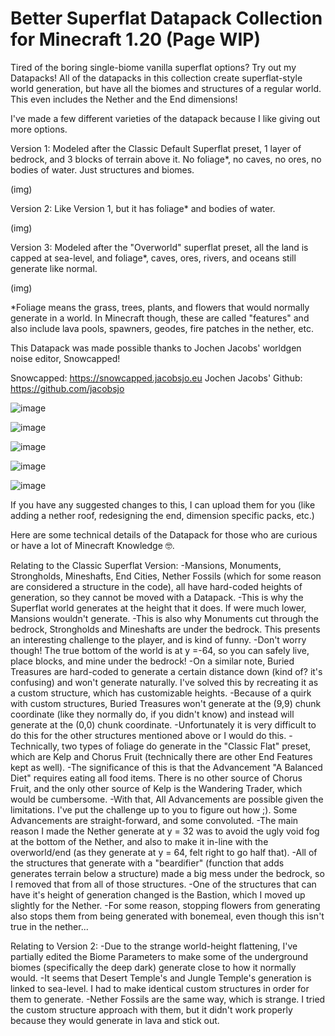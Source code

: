 # Better Superflat Datapack Collection for Minecraft 1.20 (Page WIP)

Tired of the boring single-biome vanilla superflat options?
Try out my Datapacks!
All of the datapacks in this collection create superflat-style world generation, but have all the biomes and structures of a regular world.
This even includes the Nether and the End dimensions! 

I've made a few different varieties of the datapack because I like giving out more options.

Version 1:
Modeled after the Classic Default Superflat preset, 1 layer of bedrock, and 3 blocks of terrain above it. No foliage*, no caves, no ores, no bodies of water. Just structures and biomes.

(img)

Version 2:
Like Version 1, but it has foliage* and bodies of water.


(img)

Version 3:
Modeled after the "Overworld" superflat preset, all the land is capped at sea-level, and foliage*, caves, ores, rivers, and oceans still generate like normal.

(img)

*Foliage means the grass, trees, plants, and flowers that would normally generate in a world. In Minecraft though, these are called "features" and also include lava pools, spawners, geodes, fire patches in the nether, etc.

This Datapack was made possible thanks to Jochen Jacobs' worldgen noise editor, Snowcapped!

Snowcapped: https://snowcapped.jacobsjo.eu
Jochen Jacobs' Github: https://github.com/jacobsjo

![image](https://github.com/Quidvio/Better-Superflat/assets/105707614/25ddc01a-0c9f-4274-9f9b-45a6c1b4b16e)

![image](https://github.com/Quidvio/Better-Superflat/assets/105707614/464efe27-a953-4321-b763-cd4f62c72590)

![image](https://github.com/Quidvio/Better-Superflat/assets/105707614/4009b334-2bd9-496f-a169-99d131e7382d)

![image](https://github.com/Quidvio/Better-Superflat/assets/105707614/9b2e85d0-8783-42af-a372-0487639c9657)

![image](https://github.com/Quidvio/Better-Superflat/assets/105707614/77f79ee2-708a-487a-8010-b7bdeccedba9)

If you have any suggested changes to this, I can upload them for you (like adding a nether roof, redesigning the end, dimension specific packs, etc.)

Here are some technical details of the Datapack for those who are curious or have a lot of Minecraft Knowledge 🤓.

Relating to the Classic Superflat Version:
-Mansions, Monuments, Strongholds, Mineshafts, End Cities, Nether Fossils (which for some reason are considered a structure in the code), all have hard-coded heights of generation, so they cannot be moved with a Datapack.
-This is why the Superflat world generates at the height that it does. If were much lower, Mansions wouldn't generate. 
  -This is also why Monuments cut through the bedrock, Strongholds and Mineshafts are under the bedrock. This presents an interesting challenge to the player, and is kind of funny.
    -Don't worry though! The true bottom of the world is at y =-64, so you can safely live, place blocks, and mine under the bedrock!
-On a similar note, Buried Treasures are hard-coded to generate a certain distance down (kind of? it's confusing) and won't generate naturally. I've solved this by recreating it as a custom structure, which has customizable heights. 
  -Because of a quirk with custom structures, Buried Treasures won't generate at the (9,9) chunk coordinate (like they normally do, if you didn't know) and instead will generate at the (0,0) chunk coordinate. 
  -Unfortunately it is very difficult to do this for the other structures mentioned above or I would do this.
-Technically, two types of foliage do generate in the "Classic Flat" preset, which are Kelp and Chorus Fruit (technically there are other End Features kept as well).
  -The significance of this is that the Advancement "A Balanced Diet" requires eating all food items. There is no other source of Chorus Fruit, and the only other source of Kelp is the Wandering Trader, which would be cumbersome. 
  -With that, All Advancements are possible given the limitations. I've put the challenge up to you to figure out how ;). Some Advancements are straight-forward, and some convoluted.
-The main reason I made the Nether generate at y = 32 was to avoid the ugly void fog at the bottom of the Nether, and also to make it in-line with the overworld/end (as they generate at y = 64, felt right to go half that).
-All of the structures that generate with a "beardifier" (function that adds generates terrain below a structure) made a big mess under the bedrock, so I removed that from all of those structures.
-One of the structures that can have it's height of generation changed is the Bastion, which I moved up slightly for the Nether.
-For some reason, stopping flowers from generating also stops them from being generated with bonemeal, even though this isn't true in the nether...

Relating to Version 2:
-Due to the strange world-height flattening, I've partially edited the Biome Parameters to make some of the underground biomes (specifically the deep dark) generate close to how it normally would.
-It seems that Desert Temple's and Jungle Temple's generation is linked to sea-level. I had to make identical custom structures in order for them to generate.
-Nether Fossils are the same way, which is strange. I tried the custom structure approach with them, but it didn't work properly because they would generate in lava and stick out.
